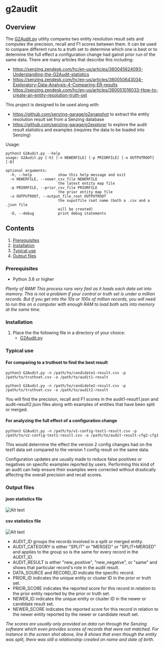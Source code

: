 # g2audit

## Overview

The [G2Audit.py](G2Audit.py) utility compares two entity resolution result sets and computes the precision, recall and F1 scores between them. It 
can be used to compare different runs to a truth set to determine which one is best or to determine the full effect a configuration change had 
gainst prior run of the same data.  There are many articles that describe this including:
- https://senzing.zendesk.com/hc/en-us/articles/360045624093-Understanding-the-G2Audit-statistics
- https://senzing.zendesk.com/hc/en-us/articles/360050643034-Exploratory-Data-Analysis-4-Comparing-ER-results
- https://senzing.zendesk.com/hc/en-us/articles/360051016033-How-to-create-an-entity-resolution-truth-set

This project is designed to be used along with:
* https://github.com/senzing-garage/g2snapshot to extract the entity resolution result set from a Senzing database
* https://github.com/senzing-garage/g2explorer to explore the audit result statistics and examples (requires the data to be loaded into Senzing)

Usage:

```console
python3 G2Audit.py --help
usage: G2Audit.py [-h] [-n NEWERFILE] [-p PRIORFILE] [-o OUTPUTROOT] [-D]

optional arguments:
  -h, --help            show this help message and exit
  -n NEWERFILE, --newer_csv_file NEWERFILE
                        the latest entity map file
  -p PRIORFILE, --prior_csv_file PRIORFILE
                        the prior entity map file
  -o OUTPUTROOT, --output_file_root OUTPUTROOT
                        the ouputfile root name (both a .csv and a .json file
                        will be created)
  -D, --debug           print debug statements
  ```

## Contents

1. [Prerequisites](#Prerequisites)
2. [Installation](#Installation)
3. [Typical use](#Typical-use)
4. [Output files](#Output-files)

### Prerequisites
- Python 3.6 or higher

*Plenty of RAM! This process runs very fast as it loads each data set into memory. This is not a problem if your control or truth set is under a million records.  But if you get into the 
10s or 100s of million records, you will need to run this on a computer with enough RAM to load both sets into memory at the same time.*

### Installation

1. Place the the following file in a directory of your choice:
    - [G2Audit.py](G2Audit.py) 

### Typical use

#### For comparing to a truthset to find the best result
```console
python3 G2Audit.py -n /path/to/candidate1-result.csv -p /path/to/truthset.csv -o /path/to/audit1-result

python3 G2Audit.py -n /path/to/candidate2-result.csv -p /path/to/truthset.csv -o /path/to/audit2-result
```
You will find the precision, recall and F1 scores in the audit1-result1.json and audit-result2.json files along with examples of entities that have been split or merged.

#### For analyzing the full effect of a configuration change
```console
python3 G2Audit.py -n /path/to/v1-config-test1-result.csv -p /path/to/v2-config-test1-result.csv -o /path/to/audit-result-cfg2-cfg1
```
This would determine the effect the version 2 config changes had on the test1 data set compared to the version 1 config result on the same data.  

Configuration updates are usually made to reduce false positives or negatives on specific examples reported by users.  Performing this kind of an audit can help ensure their examples
were corrected without drastically affecting the overall precision and recall scores.

### Output files

#### json statistics file

![Alt text](images/json-file-screenshot.jpg?raw=true "Screen shot")

#### csv statistics file

![Alt text](images/csv-file-screenshot.jpg?raw=true "Screen shot")

* AUDIT_ID groups the records involved in a split or merged entity.
* AUDIT_CATEGORY is either "SPLIT" or "MERGED" or "SPLIT+MERGED" and applies to the group so is the same for every record in the AUDIT_ID.
* AUDIT_RESULT is either "new_positive", "new_negative", or "same" and shows that particular record's role in the audit result.
* DATA_SOURCE and RECORD_ID indicate the specific record.
* PRIOR_ID indicates the unique entity or cluster ID in the prior or truth set.
* PRIOR_SCORE indicates the reported score for this record in relation to the prior entity reported by the prior or truth set.
* NEWER_ID indicates the unique entity or cluster ID in the newer or candidate result set.
* NEWER_SCORE indicates the reported score for this record in relation to the newer entity reported by the newer or candidate result set.

*The scores are usually only provided on data run through the Senzing software which even provides scores of records that were not matched.
For instance in the screen shot above, line 8 shows that even though the entity was split, there was still a relationship created on name and 
date of birth.*



